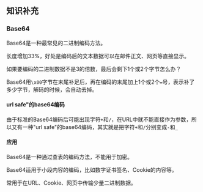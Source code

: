 ## 知识补充

### Base64

Base64是一种最常见的二进制编码方法。

长度增加33%，好处是编码后的文本数据可以在邮件正文、网页等直接显示。

如果要编码的二进制数据不是3的倍数，最后会剩下1个或2个字节怎么办？

Base64用`\x00`字节在末尾补足后，再在编码的末尾加上1个或2个`=`号，表示补了多少字节，解码的时候，会自动去掉。

#### url safe"的base64编码

由于标准的Base64编码后可能出现字符`+`和`/`，在URL中就不能直接作为参数，所以又有一种"url safe"的base64编码，其实就是把字符`+`和`/`分别变成`-`和`_`

#### 应用

Base64是一种通过查表的编码方法，不能用于加密。

Base64适用于小段内容的编码，比如数字证书签名、Cookie的内容等。

常用于在URL、Cookie、网页中传输少量二进制数据。